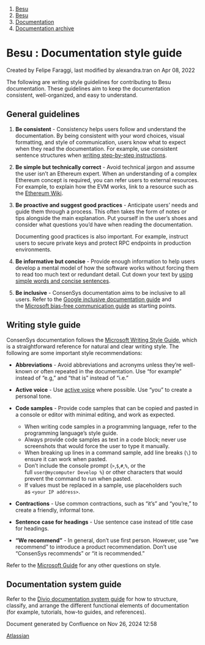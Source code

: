 1. [Besu](index.html)
2. [Besu](Besu_22151173.html)
3. [Documentation](Documentation_22154225.html)
4. [Documentation archive](Documentation-archive_22154272.html)

# Besu : Documentation style guide

Created by Felipe Faraggi, last modified by alexandra.tran on Apr 08, 2022

The following are writing style guidelines for contributing to Besu documentation. These guidelines aim to keep the documentation consistent, well-organized, and easy to understand.

## General guidelines

1. **Be consistent** - Consistency helps users follow and understand the documentation. By being consistent with your word choices, visual formatting, and style of communication, users know what to expect when they read the documentation. For example, use consistent sentence structures when [writing step-by-step instructions](https://docs.microsoft.com/en-us/style-guide/procedures-instructions/writing-step-by-step-instructions).
2. **Be simple but technically correct** - Avoid technical jargon and assume the user isn’t an Ethereum expert. When an understanding of a complex Ethereum concept is required, you can refer users to external resources. For example, to explain how the EVM works, link to a resource such as the [Ethereum Wiki](https://eth.wiki/en/concepts/evm/ethereum-virtual-machine-%28evm%29-awesome-list).
3. **Be proactive and suggest good practices** - Anticipate users’ needs and guide them through a process. This often takes the form of notes or tips alongside the main explanation. Put yourself in the user’s shoes and consider what questions you’d have when reading the documentation.
   
   Documenting good practices is also important. For example, instruct users to secure private keys and protect RPC endpoints in production environments.
4. **Be informative but concise** - Provide enough information to help users develop a mental model of how the software works without forcing them to read too much text or redundant detail. Cut down your text by [using simple words and concise sentences](https://docs.microsoft.com/en-us/style-guide/word-choice/use-simple-words-concise-sentences).
5. **Be inclusive** - ConsenSys documentation aims to be inclusive to all users. Refer to the [Google inclusive documentation guide](https://developers.google.com/style/inclusive-documentation) and the [Microsoft bias-free communication guide](https://docs.microsoft.com/en-us/style-guide/bias-free-communication) as starting points.

## Writing style guide

ConsenSys documentation follows the [Microsoft Writing Style Guide](https://docs.microsoft.com/en-us/style-guide/welcome/), which is a straightforward reference for natural and clear writing style. The following are some important style recommendations:

- **Abbreviations** - Avoid abbreviations and acronyms unless they’re well-known or often repeated in the documentation. Use “for example” instead of “e.g,” and “that is” instead of “i.e.”
- **Active voice** - Use [active voice](https://docs.microsoft.com/en-us/style-guide/grammar/verbs#active-and-passive-voice) where possible. Use “you” to create a personal tone.
- **Code samples** - Provide code samples that can be copied and pasted in a console or editor with minimal editing, and work as expected.
  
  - When writing code samples in a programming language, refer to the programming language’s style guide.
  - Always provide code samples as text in a code block; never use screenshots that would force the user to type it manually.
  - When breaking up lines in a command sample, add line breaks (`\`) to ensure it can work when pasted.
  - Don’t include the console prompt (`>`,`$`,`#`,`%`, or the full `user@mycomputer Develop %`) or other characters that would prevent the command to run when pasted.
  - If values must be replaced in a sample, use placeholders such as `<your IP address>`.
- **Contractions** - Use common contractions, such as “it’s” and “you’re,” to create a friendly, informal tone.
- **Sentence case for headings** - Use sentence case instead of title case for headings.
- **“We recommend”** - In general, don’t use first person. However, use “we recommend” to introduce a product recommendation. Don’t use “ConsenSys recommends” or “it is recommended.”

Refer to the [Microsoft Guide](https://docs.microsoft.com/en-us/style-guide/welcome/) for any other questions on style.

## Documentation system guide

Refer to the [Divio documentation system guide](https://documentation.divio.com/) for how to structure, classify, and arrange the different functional elements of documentation (for example, tutorials, how-to guides, and references).

Document generated by Confluence on Nov 26, 2024 12:58

[Atlassian](http://www.atlassian.com/)
